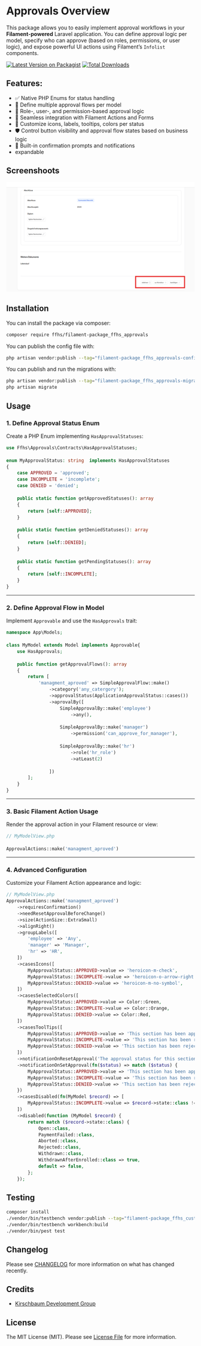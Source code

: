 # Approvals Overview

This package allows you to easily implement approval workflows in your **Filament-powered** Laravel application. You can
define approval logic per model, specify who can approve (based on roles, permissions, or user logic), and expose
powerful UI actions using Filament’s `Infolist` components.

[![Latest Version on Packagist](https://img.shields.io/packagist/v/:vendor_slug/:package_slug.svg?style=flat-square)](https://packagist.org/packages/ffhs/filament-package-ffhs_approvals)
[![Total Downloads](https://img.shields.io/packagist/dt/:vendor_slug/:package_slug.svg?style=flat-square)](https://packagist.org/packages/ffhs/filament-package-ffhs_approvals)

## Features:

- ✅ Native PHP Enums for status handling
- 🔁 Define multiple approval flows per model
- 👥 Role-, user-, and permission-based approval logic
- 🧩 Seamless integration with Filament Actions and Forms
- 🎨 Customize icons, labels, tooltips, colors per status
- 🛡️ Control button visibility and approval flow states based on business logic
- 🔔 Built-in confirmation prompts and notifications
- expandable

## Screenshoots

![](images/example_approvals.png)

## Installation

You can install the package via composer:

```bash  
composer require ffhs/filament-package_ffhs_approvals  
```  

You can publish the config file with:

```bash  
php artisan vendor:publish --tag="filament-package_ffhs_approvals-config"  
```

You can publish and run the migrations with:

```bash  
php artisan vendor:publish --tag="filament-package_ffhs_approvals-migrations"  
php artisan migrate  
```

## Usage

### 1. Define Approval Status Enum

Create a PHP Enum implementing `HasApprovalStatuses`:

```php
use Ffhs\Approvals\Contracts\HasApprovalStatuses;  
  
enum MyApprovalStatus: string  implements HasApprovalStatuses  
{  
    case APPROVED = 'approved';  
    case INCOMPLETE = 'incomplete';  
    case DENIED = 'denied';  
  
    public static function getApprovedStatuses(): array  
    {  
        return [self::APPROVED];  
    }  
  
    public static function getDeniedStatuses(): array  
    {  
        return [self::DENIED];  
    }  
  
    public static function getPendingStatuses(): array  
    {  
        return [self::INCOMPLETE];  
    }  
}
```

---

### 2. Define Approval Flow in Model

Implement `Approvable` and use the `HasApprovals` trait:

```php
namespace App\Models;

class MyModel extends Model implements Approvable{
	use HasApprovals;

	public function getApprovalFlows(): array  
	{
		return [
			'managment_aproved' => SimpleApprovalFlow::make()
				->category('any_catergory');  
				->approvalStatus(ApplicationApprovalStatus::cases())
				->aprovalBy([
					SimpleApprovalBy::make('employee')
						->any(),
						
					SimpleApprovalBy::make('manager')
						->permission('can_approve_for_manager'),
						
					SimpleApprovalBy::make('hr')
						->role('hr_role')
						->atLeast(2)
					
				])
		];
	}
}
```

---

### 3. Basic Filament Action Usage

Render the approval action in your Filament resource or view:

```php
// MyModelView.php

ApprovalActions::make('managment_aproved')
```

---

### 4. Advanced Configuration

Customize your Filament Action appearance and logic:

```php
// MyModelView.php
ApprovalActions::make('managment_aproved')
    ->requiresConfirmation()
    ->needResetApprovalBeforeChange()
    ->size(ActionSize::ExtraSmall)
    ->alignRight()
    ->groupLabels([
        'employee' => 'Any',
        'manager' => 'Manager',
        'hr' => 'HR',
    ])
    ->casesIcons([
        MyApprovalStatus::APPROVED->value => 'heroicon-m-check',
        MyApprovalStatus::INCOMPLETE->value => 'heroicon-o-arrow-right',
        MyApprovalStatus::DENIED->value => 'heroicon-m-no-symbol',
    ])
    ->casesSelectedColors([
        MyApprovalStatus::APPROVED->value => Color::Green,
        MyApprovalStatus::INCOMPLETE->value => Color::Orange,
        MyApprovalStatus::DENIED->value => Color::Red,
    ])
    ->casesToolTips([
        MyApprovalStatus::APPROVED->value => 'This section has been approved for validation.',
        MyApprovalStatus::INCOMPLETE->value => 'This section has been returned for revision.',
        MyApprovalStatus::DENIED->value => 'This section has been rejected, which also rejects the application.',
    ])
    ->notificationOnResetApproval('The approval status for this section has been reset.')
    ->notificationOnSetApproval(fn($status) => match ($status) {
        MyApprovalStatus::APPROVED->value => 'This section has been approved.',
        MyApprovalStatus::INCOMPLETE->value => 'This section has been returned for revision.',
        MyApprovalStatus::DENIED->value => 'This section has been rejected.',
    })
    ->casesDisabled(fn(MyModel $record) => [
        MyApprovalStatus::INCOMPLETE->value => $record->state::class !== Received::class,
    ])
    ->disabled(function (MyModel $record) {
        return match ($record->state::class) {
            Open::class,
            PaymentFailed::class,
            Aborted::class,
            Rejected::class,
            Withdrawn::class,
            WithdrawnAfterEnrolled::class => true,
            default => false,
        };
    });
```

## Testing

```bash  
composer install  
./vendor/bin/testbench vendor:publish --tag="filament-package_ffhs_custom_forms-migrations"    
./vendor/bin/testbench workbench:build  
./vendor/bin/pest test    
```

## Changelog

Please see [CHANGELOG](CHANGELOG.md) for more information on what has changed recently.

## Credits

- [Kirschbaum Development Group](https://github.com/kirschbaum-development)

## License

The MIT License (MIT). Please see [License File](LICENSE.md) for more information.
